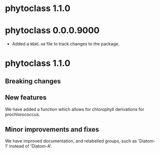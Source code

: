 # phytoclass 1.1.0

# phytoclass 0.0.0.9000

* Added a `NEWS.md` file to track changes to the package.

# phytoclass 1.1.0

## Breaking changes

## New features

We have added a function which allows for chlorophyll derivations for prochlorococcus.

## Minor improvements and fixes

We have improved documentation, and relabelled groups, such as 'Diatom-1' instead of 'Diatom-A'.
